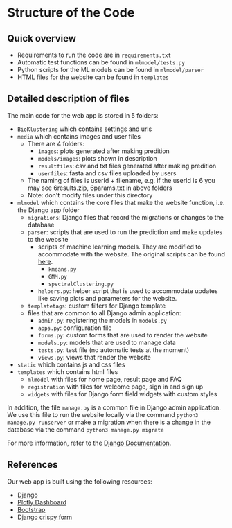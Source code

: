 # Structure of the Code

## Quick overview
- Requirements to run the code are in `requirements.txt`
- Automatic test functions can be found in `mlmodel/tests.py`
- Python scripts for the ML models can be found in `mlmodel/parser`
- HTML files for the website can be found in `templates`

## Detailed description of files

The main code for the web app is stored in 5 folders:

- `BioKlustering` which contains settings and urls
- `media` which contains images and user files
   - There are 4 folders:
      - `images`: plots generated after making predition
      - `models/images`: plots shown in description
      - `resultfiles`: csv and txt files generated after making predition
      - `userfiles`: fasta and csv files uploaded by users
   - The naming of files is userId + filename, e.g. if the userId is 6 you may see 6results.zip, 6params.txt in above folders
   - Note: don't modify files under this directory
- `mlmodel` which contains the core files that make the website function, i.e. the Django app folder
   - `migrations`: Django files that record the migrations or changes to the database
   - `parser`: scripts that are used to run the prediction and make updates to the website
      - scripts of machine learning models. They are modified to accommodate with the website. The original scripts can be found [here](https://github.com/solislemuslab/bioklustering/tree/master/manuscript/scripts).
         - `kmeans.py`
         - `GMM.py`
         - `spectralClustering.py`
      - `helpers.py`: helper script that is used to accommodate updates like saving plots and parameters for the website.
   - `templatetags`: custom filters for Django template
   - files that are common to all Django admin application:
      - `admin.py`: registering the models in `models.py`
      - `apps.py`: configuration file
      - `forms.py`: custom forms that are used to render the website
      - `models.py`: models that are used to manage data
      - `tests.py`: test file (no automatic tests at the moment)
      - `views.py`: views that render the website
- `static` which contains js and css files
- `templates` which contains html files
   - `mlmodel` with files for home page, result page and FAQ
   - `registration` with files for welcome page, sign in and sign up
   - `widgets` with files for Django form field widgets with custom styles

In addition, the file `manage.py` is a common file in Django admin application. We use this file to run the website locally via the command `python3 manage.py runserver` or make a migration when there is a change in the database via the command `python3 manage.py migrate`

For more information, refer to the [Django Documentation](https://docs.djangoproject.com/en).


## References

Our web app is built using the following resources:

- [Django](https://www.djangoproject.com/start/overview/)
- [Plotly Dashboard](https://django-plotly-dash.readthedocs.io/en/latest/)
- [Bootstrap](https://getbootstrap.com/)
- [Django crispy form](https://django-crispy-forms.readthedocs.io/en/latest/)